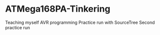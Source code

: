 # ATMega168PA-Tinkering
Teaching myself AVR programming
Practice run with SourceTree
Second practice run